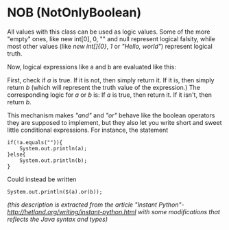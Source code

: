NOB (NotOnlyBoolean)
====================

All values with this class can be used as logic values.
Some of the more "empty" ones, like new int[0], 0, "" and null represent logical falsity,
while most other values (like *new int[]{0}*, *1* or *"Hello, world"*) represent logical truth.

Now, logical expressions like a and b are evaluated like this: 

First, check if *a* is true. If it is not, then simply return it. If it is, 
then simply return *b* (which will represent the truth value of the expression.) 
The corresponding logic for *a* or *b* is: If *a* is true, then return it. If it isn't, then return *b*.

This mechanism makes *"and"* and *"or"* behave like the boolean operators they are supposed to implement, but 
they also let you write short and sweet little conditional expressions. For instance, the statement

	if(!a.equals("")){
		System.out.println(a);
	}else{
		System.out.println(b);
	}
  
Could instead be written
  
	System.out.println($(a).or(b));

*(this description is extracted from the article "Instant Python"- http://hetland.org/writing/instant-python.html with some modifications that reflects the Java syntax and types)*
